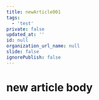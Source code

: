 ```yaml
---
title: newArticle001
tags:
  - 'test'
private: false
updated_at: ''
id: null
organization_url_name: null
slide: false
ignorePublish: false
---
```

# new article body
